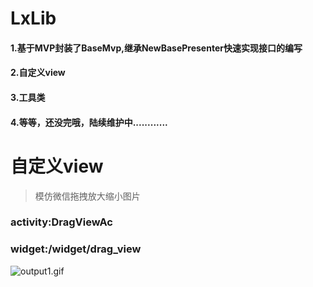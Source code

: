 # LxLib
#### 1.基于MVP封装了BaseMvp,继承NewBasePresenter快速实现接口的编写

#### 2.自定义view

#### 3.工具类

#### 4.等等，还没完哦，陆续维护中............


# 自定义view

>模仿微信拖拽放大缩小图片
### activity:DragViewAc
### widget:/widget/drag_view

![output1.gif](https://upload-images.jianshu.io/upload_images/4906229-d2d7c1290207cd11.gif?imageMogr2/auto-orient/strip)
